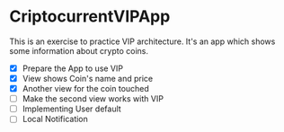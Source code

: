 # CriptocurrentVIPApp

This is an exercise to practice VIP architecture.
It's an app which shows some information about crypto coins. 

- [x] Prepare the App to use VIP
- [x] View shows Coin's name and price
- [x] Another view for the coin touched 
- [ ] Make the second view works with VIP
- [ ] Implementing User default
- [ ] Local Notification
